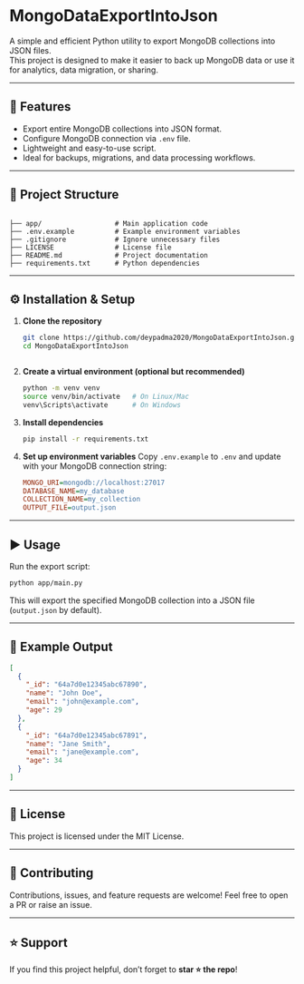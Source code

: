 
# MongoDataExportIntoJson

A simple and efficient Python utility to export MongoDB collections into JSON files.  
This project is designed to make it easier to back up MongoDB data or use it for analytics, data migration, or sharing.

---

## 🚀 Features
- Export entire MongoDB collections into JSON format.
- Configure MongoDB connection via `.env` file.
- Lightweight and easy-to-use script.
- Ideal for backups, migrations, and data processing workflows.

---

## 📂 Project Structure
```

├── app/                  # Main application code
├── .env.example          # Example environment variables
├── .gitignore            # Ignore unnecessary files
├── LICENSE               # License file
├── README.md             # Project documentation
├── requirements.txt      # Python dependencies

````

---

## ⚙️ Installation & Setup

1. **Clone the repository**
   ```bash
   git clone https://github.com/deypadma2020/MongoDataExportIntoJson.git
   cd MongoDataExportIntoJson
````
````
2. **Create a virtual environment (optional but recommended)**

   ```bash
   python -m venv venv
   source venv/bin/activate   # On Linux/Mac
   venv\Scripts\activate      # On Windows
   ```

3. **Install dependencies**

   ```bash
   pip install -r requirements.txt
   ```

4. **Set up environment variables**
   Copy `.env.example` to `.env` and update with your MongoDB connection string:

   ```ini
   MONGO_URI=mongodb://localhost:27017
   DATABASE_NAME=my_database
   COLLECTION_NAME=my_collection
   OUTPUT_FILE=output.json
   ```

---

## ▶️ Usage

Run the export script:

```bash
python app/main.py
```

This will export the specified MongoDB collection into a JSON file (`output.json` by default).

---

## 📌 Example Output

```json
[
  {
    "_id": "64a7d0e12345abc67890",
    "name": "John Doe",
    "email": "john@example.com",
    "age": 29
  },
  {
    "_id": "64a7d0e12345abc67891",
    "name": "Jane Smith",
    "email": "jane@example.com",
    "age": 34
  }
]
```

---

## 📜 License

This project is licensed under the MIT License.

---

## 🤝 Contributing

Contributions, issues, and feature requests are welcome!
Feel free to open a PR or raise an issue.

---

## ⭐ Support

If you find this project helpful, don’t forget to **star ⭐ the repo**!
